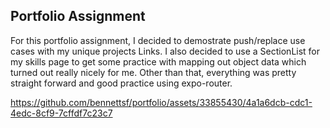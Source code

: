 
## Portfolio Assignment
For this portfolio assignment, I decided to demostrate push/replace use cases with my unique projects Links. I also decided to use a SectionList for my skills page to get some practice with mapping out object data which turned out really nicely for me. Other than that, everything was pretty straight forward and good practice using expo-router.

https://github.com/bennettsf/portfolio/assets/33855430/4a1a6dcb-cdc1-4edc-8cf9-7cffdf7c23c7

